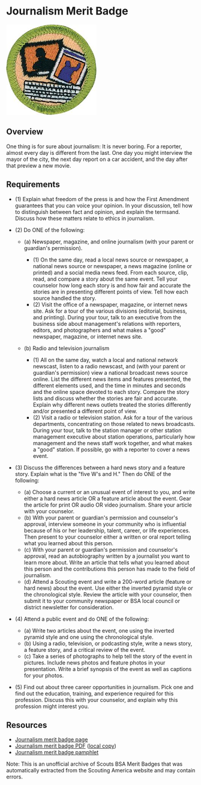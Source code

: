 

# Journalism Merit Badge

![Journalism Merit Badge](images/journalism-merit-badge.jpg)

## Overview



One thing is for sure about journalism: It is never boring. For a reporter, almost every day is different from the last. One day you might interview the mayor of the city, the next day report on a car accident, and the day after that preview a new movie.

## Requirements

* (1) Explain what freedom of the press is and how the First Amendment  guarantees that you can voice your opinion. In your discussion, tell how  to distinguish between fact and opinion, and explain the termsand. Discuss how these matters relate to ethics in journalism.
* (2) Do ONE of the following:
    * (a) Newspaper, magazine, and online journalism (with your parent or guardian's permission).
        * (1) On the same day, read a local news source or newspaper, a national news source or newspaper, a news magazine (online or printed) and a social media news feed. From each source, clip, read, and compare a story about the same event. Tell your counselor how long each story is and how fair and accurate the stories are in presenting different points of view. Tell how each source handled the story.
        * (2) Visit the office of a newspaper, magazine, or internet news site. Ask for a tour of the various divisions (editorial, business, and printing). During your tour, talk to an executive from the business side about management's relations with reporters, editors, and photographers and what makes a "good" newspaper, magazine, or internet news site.


    * (b) Radio and television journalism
        * (1) All on the same day, watch a local and national network newscast, listen to a radio newscast, and (with your parent or guardian's permission) view a national broadcast news source online. List the different news items and features presented, the different elements used, and the time in minutes and seconds and the online space devoted to each story. Compare the story lists and discuss whether the stories are fair and accurate. Explain why different news outlets treated the stories differently and/or presented a different point of view.
        * (2) Visit a radio or television station. Ask for a tour of the various departments, concentrating on those related to news broadcasts. During your tour, talk to the station manager or other station management executive about station operations, particularly how management and the news staff work together, and what makes a "good" station. If possible, go with a reporter to cover a news event.




* (3) Discuss the differences between a hard news story and a feature story. Explain what is the "five W's and H." Then do ONE of the following:
    * (a) Choose a current or an unusual event of interest to you, and write either a hard news article OR a feature article about the event. Gear the article for print OR audio OR video journalism. Share your article with your counselor.
    * (b) With your parent or guardian's permission and counselor's approval, interview someone in your community who is influential because of his or her leadership, talent, career, or life experiences. Then present to your counselor either a written or oral report telling what you learned about this person.
    * (c) With your parent or guardian's permission and counselor's approval, read an autobiography written by a journalist you want to learn more about. Write an article that tells what you learned about this person and the contributions this person has made to the field of journalism.
    * (d) Attend a Scouting event and write a 200-word article (feature or hard news) about the event. Use either the inverted pyramid style or the chronological style. Review the article with your counselor, then submit it to your community newspaper or BSA local council or district newsletter for consideration.


* (4) Attend a public event and do ONE of the following:
    * (a) Write two articles about the event, one using the inverted pyramid style and one using the chronological style.
    * (b) Using a radio, television, or podcasting style, write a news story, a feature story, and a critical review of the event.
    * (c) Take a series of photographs to help tell the story of the event in pictures. Include news photos and feature photos in your presentation. Write a brief synopsis of the event as well as captions for your photos.


* (5) Find out about three career opportunities in journalism. Pick one and find out the education, training, and experience required for this profession. Discuss this with your counselor, and explain why this profession might interest you.


## Resources

- [Journalism merit badge page](https://www.scouting.org/merit-badges/journalism/)
- [Journalism merit badge PDF](https://filestore.scouting.org/filestore/Merit_Badge_ReqandRes/Journalism.pdf) ([local copy](files/journalism-merit-badge.pdf))
- [Journalism merit badge pamphlet](None)

Note: This is an unofficial archive of Scouts BSA Merit Badges that was automatically extracted from the Scouting America website and may contain errors.